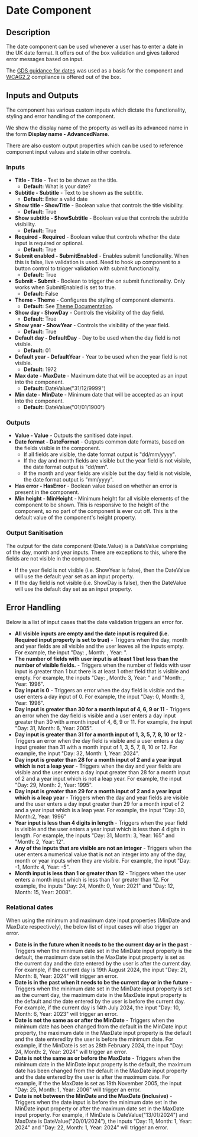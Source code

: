 # Date Component

## Description

The date component can be used whenever a user has to enter a date in the UK date format. It offers out of the box validation and gives tailored error messages based on input.

The [GDS guidance for dates](https://design-system.service.gov.uk/patterns/dates/) was used as a basis for the component and [WCAG2.2](https://www.w3.org/WAI/WCAG22/Understanding/) compliance is offered out of the box.

## Inputs and Outputs

The component has various custom inputs which dictate the functionality, styling and error handling of the component.

We show the display name of the property as well as its advanced name in the form **Display name - AdvancedName**.

There are also custom output properties which can be used to reference component input values and state in other controls.

### Inputs

- **Title - Title** - Text to be shown as the title.
    - **Default:** What is your date?
- **Subtitle - Subtitle** - Text to be shown as the subtitle.
    - **Default:** Enter a valid date
- **Show title - ShowTitle** - Boolean value that controls the title visibility.
    - **Default:** True
- **Show subtitle - ShowSubtitle** - Boolean value that controls the subtitle visibility.
    - **Default:** True
- **Required - Required** - Boolean value that controls whether the date input is required or optional.
    - **Default:** True
- **Submit enabled - SubmitEnabled** - Enables submit functionality. When this is false, live validation is used. Need to hook up component to a button control to trigger validation with submit functionality.
    - **Default:** True
- **Submit - Submit** - Boolean to trigger the on submit functionality. Only works when SubmitEnabled is set to true.
    - **Default:** False
- **Theme - Theme** - Configures the styling of component elements.
    - **Default:** See [Theme Documentation](../Theme.md).
- **Show day - ShowDay** - Controls the visibility of the day field.
    - **Default:** True
- **Show year - ShowYear** - Controls the visibility of the year field.
    - **Default:** True
- **Default day - DefaultDay** - Day to be used when the day field is not visible.
    - **Default:** 01
- **Default year - DefaultYear** - Year to be used when the year field is not visible.
    - **Default:** 1972
- **Max date - MaxDate** - Maximum date that will be accepted as an input into the component.
    - **Default:** DateValue("31/12/9999")
- **Min date - MinDate** - Minimum date that will be accepted as an input into the component.
    - **Default:** DateValue("01/01/1900")

### Outputs

- **Value - Value** - Outputs the sanitised date input.
- **Date format - DateFormat** - Outputs common date formats, based on the fields visible in the component.
    - If all fields are visible, the date format output is "dd/mm/yyyy".
    - If the day and month fields are visible but the year field is not visible, the date format output is "dd/mm".
    - If the month and year fields are visible but the day field is not visible, the date format output is "mm/yyyy".
- **Has error - HasError** - Boolean value based on whether an error is present in the component.
- **Min height - MinHeight** - Minimum height for all visible elements of the component to be shown. This is responsive to the height of the component, so no part of the component is ever cut off. This is the default value of the component's height property.

### Output Sanitisation

The output for the date component (Date.Value) is a DateValue comprising of the day, month and year inputs. There are exceptions to this, where the fields are not visible in the component.
- If the year field is not visible (i.e. ShowYear is false), then the DateValue will use the default year set as an input property.
- If the day field is not visible (i.e. ShowDay is false), then the DateValue will use the default day set as an input property.

## Error Handling

Below is a list of input cases that the date validation triggers an error for.

- **All visible inputs are empty and the date input is required (i.e. Required input property is set to true)** - Triggers when the day, month and year fields are all visible and the user leaves all the inputs empty. For example, the input "Day: , Month: , Year: ".
- **The number of fields with user input is at least 1 but less than the number of visible fields.** - Triggers when the number of fields with user input is greater than 1 but there is at least 1 other field that is visible and empty. For example, the inputs "Day: , Month: 3, Year: " and "Month: , Year: 1996".
- **Day input is 0** - Triggers an error when the day field is visible and the user enters a day input of 0. For example, the input "Day: 0, Month: 3, Year: 1996".
- **Day input is greater than 30 for a month input of 4, 6, 9 or 11** - Triggers an error when the day field is visible and a user enters a day input greater than 30 with a month input of 4, 6, 9 or 11. For example, the input "Day: 31, Month: 6, Year: 2005".
- **Day input is greater than 31 for a month input of 1, 3, 5, 7, 8, 10 or 12** - Triggers an error when the day field is visible and a user enters a day input greater than 31 with a month input of 1, 3, 5, 7, 8, 10 or 12. For example, the input "Day: 32, Month: 1, Year: 2024".
- **Day input is greater than 28 for a month input of 2 and a year input which is not a leap year** - Triggers when the day and year fields are visible and the user enters a day input greater than 28 for a month input of 2 and a year input which is not a leap year. For example, the input "Day: 29, Month: 2, Year: 1995".
- **Day input is greater than 29 for a month input of 2 and a year input which is a leap year** - Triggers when the day and year fields are visible and the user enters a day input greater than 29 for a month input of 2 and a year input which is a leap year. For example, the input "Day: 30, Month:2, Year: 1996"
- **Year input is less than 4 digits in length** - Triggers when the year field is visible and the user enters a year input which is less than 4 digits in length. For example, the inputs "Day: 31, Month: 3, Year: 165" and "Month: 2, Year: 12".
- **Any of the inputs that are visible are not an integer** - Triggers when the user enters a numerical value that is not an integer into any of the day, month or year inputs when they are visible. For example, the input "Day: -1, Month: 4, Year: -5".
- **Month input is less than 1 or greater than 12** - Triggers when the user enters a month input which is less than 1 or greater than 12. For example, the inputs "Day: 24, Month: 0, Year: 2021" and "Day: 12, Month: 15, Year: 2008".

### Relational dates
When using the minimum and maximum date input properties (MinDate and MaxDate respectively), the below list of input cases will also trigger an error.

- **Date is in the future when it needs to be the current day or in the past** - Triggers when the minimum date set in the MinDate input property is the default, the maximum date set in the MaxDate input property is set as the current day and the date entered by the user is after the current day. For example, if the current day is 19th August 2024, the input "Day: 21, Month: 8, Year: 2024" will trigger an error.
- **Date is in the past when it needs to be the current day or in the future** - Triggers when the minimum date set in the MinDate input property is set as the current day, the maximum date in the MaxDate input property is the default and the date entered by the user is before the current day. For example, if the current day is 14th July 2024, the input "Day: 10, Month: 6, Year: 2023" will trigger an error.
- **Date is not the same as or after the MinDate** - Triggers when the minimum date has been changed from the default in the MinDate input property, the maximum date in the MaxDate input property is the default and the date entered by the user is before the minimum date. For example, if the MinDate is set as 28th February 2024, the input "Day: 24, Month: 2, Year: 2024" will trigger an error.
- **Date is not the same as or before the MaxDate** - Triggers when the minimum date in the MinDate input property is the default, the maximum date has been changed from the default in the MaxDate input property and the date entered by the user is after the maximum date. For example, if the the MaxDate is set as 19th November 2005, the input "Day: 25, Month: 1, Year: 2006" will trigger an error.
- **Date is not between the MinDate and the MaxDate (inclusive)** - Triggers when the date input is before the minimum date set in the MinDate input property or after the maximum date set in the MaxDate input property. For example, if MinDate is DateValue("13/01/2024") and MaxDate is DateValue("20/01/2024"), the inputs "Day: 11, Month: 1, Year: 2024" and "Day: 22, Month: 1, Year: 2024" will trigger an error.